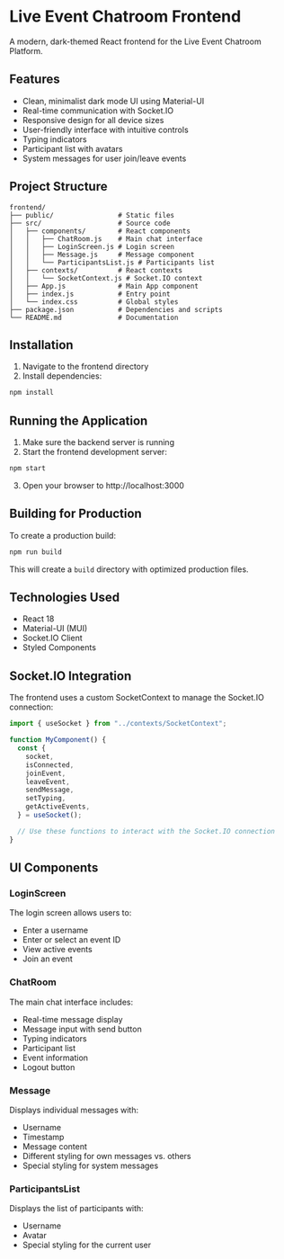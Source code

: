 # Live Event Chatroom Frontend

A modern, dark-themed React frontend for the Live Event Chatroom Platform.

## Features

- Clean, minimalist dark mode UI using Material-UI
- Real-time communication with Socket.IO
- Responsive design for all device sizes
- User-friendly interface with intuitive controls
- Typing indicators
- Participant list with avatars
- System messages for user join/leave events

## Project Structure

```
frontend/
├── public/                # Static files
├── src/                   # Source code
│   ├── components/        # React components
│   │   ├── ChatRoom.js    # Main chat interface
│   │   ├── LoginScreen.js # Login screen
│   │   ├── Message.js     # Message component
│   │   └── ParticipantsList.js # Participants list
│   ├── contexts/          # React contexts
│   │   └── SocketContext.js # Socket.IO context
│   ├── App.js             # Main App component
│   ├── index.js           # Entry point
│   └── index.css          # Global styles
├── package.json           # Dependencies and scripts
└── README.md              # Documentation
```

## Installation

1. Navigate to the frontend directory
2. Install dependencies:

```bash
npm install
```

## Running the Application

1. Make sure the backend server is running
2. Start the frontend development server:

```bash
npm start
```

3. Open your browser to http://localhost:3000

## Building for Production

To create a production build:

```bash
npm run build
```

This will create a `build` directory with optimized production files.

## Technologies Used

- React 18
- Material-UI (MUI)
- Socket.IO Client
- Styled Components

## Socket.IO Integration

The frontend uses a custom SocketContext to manage the Socket.IO connection:

```jsx
import { useSocket } from "../contexts/SocketContext";

function MyComponent() {
  const {
    socket,
    isConnected,
    joinEvent,
    leaveEvent,
    sendMessage,
    setTyping,
    getActiveEvents,
  } = useSocket();

  // Use these functions to interact with the Socket.IO connection
}
```

## UI Components

### LoginScreen

The login screen allows users to:

- Enter a username
- Enter or select an event ID
- View active events
- Join an event

### ChatRoom

The main chat interface includes:

- Real-time message display
- Message input with send button
- Typing indicators
- Participant list
- Event information
- Logout button

### Message

Displays individual messages with:

- Username
- Timestamp
- Message content
- Different styling for own messages vs. others
- Special styling for system messages

### ParticipantsList

Displays the list of participants with:

- Username
- Avatar
- Special styling for the current user
